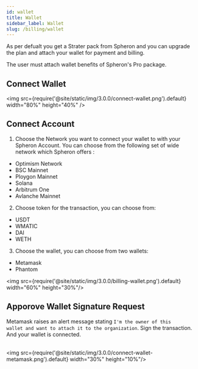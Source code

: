 ```yaml
---
id: wallet
title: Wallet
sidebar_label: Wallet
slug: /billing/wallet
---
```


As per defualt you get a Strater pack from Spheron and you can upgrade the plan and attach your wallet for payment and billing.

The user must attach wallet benefits of Spheron's Pro package.

## Connect Wallet

<!-- <font size="6"> <b>Step 1.</b> Go to Billing section and click on <code>Connect Wallet</code> button. </font> <br/><br/> -->

<img src={require('@site/static/img/3.0.0/connect-wallet.png').default} width="80%" height="40%" />

<!-- <font size="6"> <b>## Step 2.</b> Choose your preferred Network and Token (<b>USDT</b>, <b>DAI</b>, <b>WMATIC</b>, <b>WETH</b>), network (<b>Polygon</b>, <b>Arbitrum</b>, ), and wallet (<b>Metamask</b>) on the pop-up modal.</font> <br/><br/> -->

## Connect Account 

1. Choose the Network you want to connect your wallet to with your Spheron Account. You can choose from the following set of wide network which Spheron offers : 
- Optimism Network 
- BSC Mainnet 
- Ploygon Mainnet 
- Solana 
- Arbitrum One 
- Avlanche Mainnet 

2. Choose token for the transaction, you can choose from: 
- USDT 
- WMATIC
- DAI 
- WETH

3. Choose the wallet, you can choose from two wallets: 
- Metamask 
- Phantom 

<img src={require('@site/static/img/3.0.0/billing-wallet.png').default} width="60%" height="30%"/>

## Apporove Wallet Signature Request 

Metamask raises an alert message stating <code>I'm the owner of this wallet and want to attach it to the organization</code>. Sign the transaction. And your wallet is connected. <br/><br/>

<img src={require('@site/static/img/3.0.0/connect-wallet-metamask.png').default} width="30%" height="10%"/>